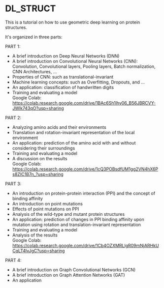 # DL_STRUCT
This is a tutorial on how to use geometric deep learning on protein structures.

It's organized in three parts:

PART 1:
- A brief introduction on Deep Neural Networks (DNN)
- A brief introduction on Convolutional Neural Networks (CNN): Convolution, Convolutional layers, Pooling layers, Batch normalization, CNN Architectures, ...
- Properties of CNN: such as translational-invariant
- Machine learning concepts: such as Overfitting, Dropouts, and ...
- An application: classification of handwritten digits
- Training and evaluating a model<br>
Google Colab:<br>
https://colab.research.google.com/drive/1BAc6Sh1lhy06_B56JBRCVY-JWlk743qO?usp=sharing


PART 2:
- Analyzing amino acids and their environments
- Translation and rotation-invariant representation of the local environment
- An application: prediction of the amino acid with and without considering their surroundings
- Training and evaluating a model
- A discussion on the results<br>
Google Colab:<br>
https://colab.research.google.com/drive/1cQ3POBsdfUM1gg2VN4hX6Ps8ZIC1B7n_?usp=sharing

PART 3:
- An introduction on protein-protein interaction (PPI) and the concept of binding affinity
- An introduction on point mutations
- Effects of point mutations on PPI
- Analysis of the wild-type and mutant protein structures
- An application: prediction of changes in PPI binding affinity upon mutation using rotation and translation-invariant representation
- Training and evaluating a model
- Analysis of the results<br>
Google Colab:<br>
https://colab.research.google.com/drive/1Cb4OZXMRLlgR09mNjARHkUCqLT4lvJgC?usp=sharing

PART 4:
- A brief introduction on Graph Convolutional Networks (GCN)
- A brief introduction on Graph Attention Networks (GAT)
- An application

